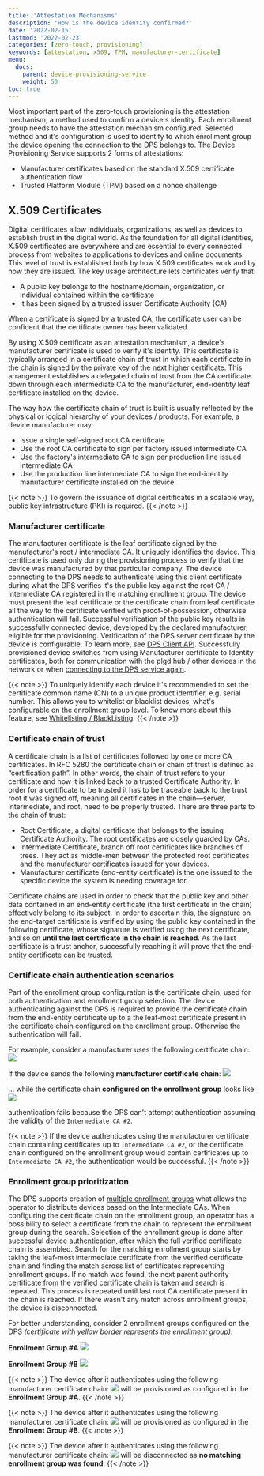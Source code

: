 ```yaml
---
title: 'Attestation Mechanisms'
description: 'How is the device identity confirmed?'
date: '2022-02-15'
lastmod: '2022-02-23'
categories: [zero-touch, provisioning]
keywords: [attestation, x509, TPM, manufacturer-certificate]
menu:
  docs:
    parent: device-provisioning-service
    weight: 50
toc: true
---
```



Most important part of the zero-touch provisioning is the attestation mechanism, a method used to confirm a device's identity. Each enrollment group needs to have the attestation mechanism configured. Selected method and it's configuration is used to identify to which enrollment group the device opening the connection to the DPS belongs to.
The Device Provisioning Service supports 2 forms of attestations:

- Manufacturer certificates based on the standard X.509 certificate authentication flow
- Trusted Platform Module (TPM) based on a nonce challenge

## X.509 Certificates

Digital certificates allow individuals, organizations, as well as devices to establish trust in the digital world. As the foundation for all digital identities, X.509 certificates are everywhere and are essential to every connected process from websites to applications to devices and online documents. This level of trust is established both by how X.509 certificates work and by how they are issued. The key usage architecture lets certificates verify that:

- A public key belongs to the hostname/domain, organization, or individual contained within the certificate
- It has been signed by a trusted issuer Certificate Authority (CA)

When a certificate is signed by a trusted CA, the certificate user can be confident that the certificate owner has been validated.

By using X.509 certificate as an attestation mechanism, a device's manufacturer certificate is used to verify it's identity. This certificate is typically arranged in a certificate chain of trust in which each certificate in the chain is signed by the private key of the next higher certificate. This arrangement establishes a delegated chain of trust from the CA certificate down through each intermediate CA to the manufacturer, end-identity leaf certificate installed on the device.

The way how the certificate chain of trust is built is usually reflected by the physical or logical hierarchy of your devices / products. For example, a device manufacturer may:

- Issue a single self-signed root CA certificate
- Use the root CA certificate to sign per factory issued intermediate CA
- Use the factory's intermediate CA to sign per production line issued intermediate CA
- Use the production line intermediate CA to sign the end-identity manufacturer certificate installed on the device

{{< note >}}
To govern the issuance of digital certificates in a scalable way, public key infrastructure (PKI) is required.
{{< /note >}}

### Manufacturer certificate

The manufacturer certificate is the leaf certificate signed by the manufacturer's root / intermediate CA. It uniquely identifies the device. This certificate is used only during the provisioning process to verify that the device was manufactured by that particular company. The device connecting to the DPS needs to authenticate using this client certificate during what the DPS verifies it's the public key against the root CA / intermediate CA registered in the matching enrollment group. The device must present the leaf certificate or the certificate chain from leaf certificate all the way to the certificate verified with proof-of-possession, otherwise authentication will fail. Successful verification of the public key results in successfully connected device, developed by the declared manufacturer, eligible for the provisioning. Verification of the DPS server certificate by the device is configurable. To learn more, see [DPS Client API](../client-library/#dps-client-api). Successfully provisioned device switches from using Manufacturer certificate to Identity certificates, both for communication with the plgd hub / other devices in the network or when [connecting to the DPS service again]().

{{< note >}}
To uniquely identify each device it's recommended to set the certificate common name (CN) to a unique product identifier, e.g. serial number. This allows you to whitelist or blacklist devices, what's configurable on the enrollment group level. To know more about this feature, see [Whitelisting / BlackListing](../whitelisting-blacklisting).
{{< /note >}}

### Certificate chain of trust

A certificate chain is a list of certificates followed by one or more CA certificates. In RFC 5280 the certificate chain or chain of trust is defined as “certification path”. In other words, the chain of trust refers to your certificate and how it is linked back to a trusted Certificate Authority. In order for a certificate to be trusted it has to be traceable back to the trust root it was signed off, meaning all certificates in the chain—server, intermediate, and root, need to be properly trusted. There are three parts to the chain of trust:

- Root Certificate, a digital certificate that belongs to the issuing Certificate Authority. The root certificates are closely guarded by CAs.
- Intermediate Certificate, branch off root certificates like branches of trees. They act as middle-men between the protected root certificates and the manufacturer certificates issued for your devices.
- Manufacturer certificate (end-entity certificate) is the one issued to the specific device the system is needing coverage for.

Certificate chains are used in order to check that the public key and other data contained in an end-entity certificate (the first certificate in the chain) effectively belong to its subject. In order to ascertain this, the signature on the end-target certificate is verified by using the public key contained in the following certificate, whose signature is verified using the next certificate, and so on **until the last certificate in the chain is reached**. As the last certificate is a trust anchor, successfully reaching it will prove that the end-entity certificate can be trusted.

### Certificate chain authentication scenarios

Part of the enrollment group configuration is the certificate chain, used for both authentication and enrollment group selection. The device authenticating against the DPS is required to provide the certificate chain from the end-entity certificate up to a the leaf-most certificate present in the certificate chain configured on the enrollment group. Otherwise the authentication will fail.

For example, consider a manufacturer uses the following certificate chain:
![](../static/mfg-certificate-chain.drawio.svg)

If the device sends the following **manufacturer certificate chain**:
![](../static/mfg-certificate-intermediate-3.drawio.svg)

... while the certificate chain **configured on the enrollment group** looks like:
![](../static/enrollment-group-intermediate-1.drawio.svg)

authentication fails because the DPS can't attempt authentication assuming the validity of the `Intermediate CA #2`.

{{< note >}}
If the device authenticates using the manufacturer certificate chain containing certificates up to `Intermediate CA #2`, or the certificate chain configured on the enrollment group would contain certificates up to `Intermediate CA #2`, the authentication would be successful.
{{< /note >}}

### Enrollment group prioritization

The DPS supports creation of [multiple enrollment groups]() what allows the operator to distribute devices based on the Intermediate CAs. When configuring the certificate chain on the enrollment group, an operator has a possibility to select a certificate from the chain to represent the enrollment group during the search. Selection of the enrollment group is done after successful device authentication, after which the full verified certificate chain is assembled. Search for the matching enrollment group starts by taking the leaf-most intermediate certificate from the verified certificate chain and finding the match across list of certificates representing enrollment groups. If no match was found, the next parent authority certificate from the verified certificate chain is taken and search is repeated. This process is repeated until last root CA certificate present in the chain is reached. If there wasn't any match across enrollment groups, the device is disconnected.

For better understanding, consider 2 enrollment groups configured on the DPS *(certificate with yellow border represents the enrollment group)*:

**Enrollment Group #A**
![](../static/enrollment-group-intermediate-sel-3.drawio.svg)

**Enrollment Group #B**
![](../static/enrollment-group-intermediate-sel-2.drawio.svg)

{{< note >}}
The device after it authenticates using the following manufacturer certificate chain:
![](../static/mfg-certificate-intermediate-3.drawio.svg)
will be provisioned as configured in the **Enrollment Group #A**.
{{< /note >}}

{{< note >}}
The device after it authenticates using the following manufacturer certificate chain:
![](../static/mfg-certificate-intermediate-3.1.drawio.svg)
will be provisioned as configured in the **Enrollment Group #B**.
{{< /note >}}

{{< note >}}
The device after it authenticates using the following manufacturer certificate chain:
![](../static/mfg-certificate-leaf-3.1.drawio.svg)
will be disconnected as **no matching enrollment group was found**.
{{< /note >}}